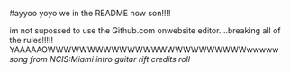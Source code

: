 #ayyoo yoyo we in the README now son!!!!

im not supossed to use the Github.com onwebsite editor....breaking all of the rules!!!!! YAAAAAOWWWWWWWWWWWWWWWWWWWWWWWWWwwwww *song from NCIS:Miami intro* *guitar rift* *credits roll*
